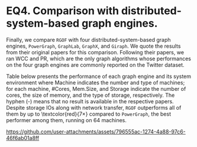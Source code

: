 # EQ4. Comparison with distributed-system-based graph engines.

Finally, we compare `RGOF` with four distributed-system-based graph engines, `PowerGraph`, `GraphLab`, `GraphX`, and `Giraph`.
We quote the results from their original papers for this comparison.
Following their papers, we ran WCC and PR, which are the only graph algorithms whose performances on the four graph engines are commonly reported on the Twitter dataset.

Table below presents the performance of each graph engine and its system environment where Machine indicates the number and type of machines; for each machine, \#Cores, Mem.Size, and Storage indicate the number of cores, the size of memory, and the type of storage, respectively.
The hyphen (-) means that no result is available in the respective papers.
Despite storage IOs along with network transfer, `RGOF` outperforms all of them by up to \textcolor{red}{$7\times$} compared to `PowerGraph`, the best performer among them, running on 64 machines.

https://github.com/user-attachments/assets/796555ac-1274-4a88-97c6-46f6ab01a8ff
